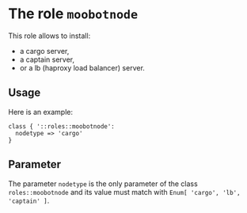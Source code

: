 # The role `moobotnode`

This role allows to install:
- a cargo server,
- a captain server,
- or a lb (haproxy load balancer) server.


## Usage

Here is an example:

```puppet
class { '::roles::moobotnode':
  nodetype => 'cargo'
}
```


## Parameter

The parameter `nodetype` is the only parameter of the
class `roles::moobotnode` and its value must match with
`Enum[ 'cargo', 'lb', 'captain' ]`.



